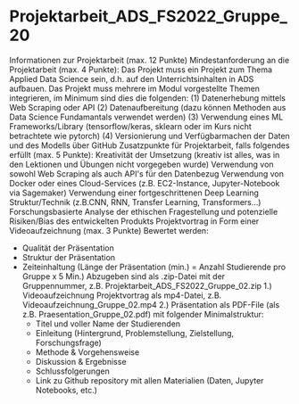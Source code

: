 # Projektarbeit_ADS_FS2022_Gruppe_20

Informationen zur Projektarbeit (max. 12 Punkte)
Mindestanforderung an die Projektarbeit (max. 4 Punkte):
Das Projekt muss ein Projekt zum Thema Applied Data Science sein, d.h. auf den Unterrichtsinhalten in ADS aufbauen.
Das Projekt muss mehrere im Modul vorgestellte Themen integrieren, im Minimum sind dies die folgenden: 
(1) Datenerhebung mittels Web Scraping oder API
(2) Datenaufbereitung (dazu können Methoden aus Data Science Fundamantals verwendet werden)
(3) Verwendung eines ML Frameworks/Library (tensorflow/keras, sklearn oder im Kurs nicht betrachtete wie pytorch) 
(4) Versionierung und Verfügbarmachen der Daten und des Modells über GitHub 
Zusatzpunkte für Projektarbeit, falls folgendes erfüllt (max. 5 Punkte):
Kreativität der Umsetzung (kreativ ist alles, was in den Lektionen und Übungen nicht vorgegeben wurde)
Verwendung von sowohl Web Scraping als auch API's für den Datenbezug
Verwendung von Docker oder eines Cloud-Services (z.B. EC2-Instance, Jupyter-Notebook via Sagemaker)
Verwendung einer fortgeschrittenen Deep Learning Struktur/Technik (z.B.CNN, RNN, Transfer Learning, Transformers…)
Forschungsbasierte Analyse der ethischen Fragestellung und potenzielle Risiken/Bias des entwickelten Produkts
Projektvortrag in Form einer Videoaufzeichnung (max. 3 Punkte)
Bewertet werden:
- Qualität der Präsentation
- Struktur der Präsentation
- Zeiteinhaltung (Länge der Präsentation (min.) = Anzahl Studierende pro Gruppe x 5 Min.)
Abzugeben sind als .zip-Datei mit der Gruppennummer, z.B. Projektarbeit_ADS_FS2022_Gruppe_02.zip
1.) Videoaufzeichnung Projektvortrag als mp4-Datei, z.B. Videoaufzeichnung_Gruppe_02.mp4
2.) Präsentation als PDF-File (als z.B. Praesentation_Gruppe_02.pdf) mit folgender Minimalstruktur:
     - Titel und voller Name der Studierenden
     - Einleitung (Hintergrund, Problemstellung, Zielstellung, Forschungsfrage)
     - Methode & Vorgehensweise
     - Diskussion & Ergebnisse
     - Schlussfolgerungen
     - Link zu Github repository mit allen Materialien (Daten, Jupyter Notebooks, etc.)
